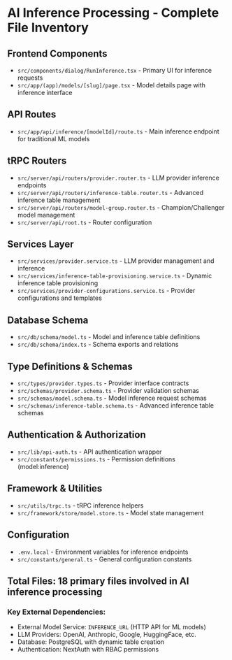 # AI Inference Processing - Complete File Inventory

## Frontend Components
- `src/components/dialog/RunInference.tsx` - Primary UI for inference requests
- `src/app/(app)/models/[slug]/page.tsx` - Model details page with inference interface

## API Routes
- `src/app/api/inference/[modelId]/route.ts` - Main inference endpoint for traditional ML models

## tRPC Routers
- `src/server/api/routers/provider.router.ts` - LLM provider inference endpoints
- `src/server/api/routers/inference-table.router.ts` - Advanced inference table management
- `src/server/api/routers/model-group.router.ts` - Champion/Challenger model management
- `src/server/api/root.ts` - Router configuration

## Services Layer
- `src/services/provider.service.ts` - LLM provider management and inference
- `src/services/inference-table-provisioning.service.ts` - Dynamic inference table provisioning
- `src/services/provider-configurations.service.ts` - Provider configurations and templates

## Database Schema
- `src/db/schema/model.ts` - Model and inference table definitions
- `src/db/schema/index.ts` - Schema exports and relations

## Type Definitions & Schemas
- `src/types/provider.types.ts` - Provider interface contracts
- `src/schemas/provider.schema.ts` - Provider validation schemas
- `src/schemas/model.schema.ts` - Model inference request schemas
- `src/schemas/inference-table.schema.ts` - Advanced inference table schemas

## Authentication & Authorization
- `src/lib/api-auth.ts` - API authentication wrapper
- `src/constants/permissions.ts` - Permission definitions (model:inference)

## Framework & Utilities
- `src/utils/trpc.ts` - tRPC inference helpers
- `src/framework/store/model.store.ts` - Model state management

## Configuration
- `.env.local` - Environment variables for inference endpoints
- `src/constants/general.ts` - General configuration constants

## Total Files: 18 primary files involved in AI inference processing

### Key External Dependencies:
- External Model Service: `INFERENCE_URL` (HTTP API for ML models)
- LLM Providers: OpenAI, Anthropic, Google, HuggingFace, etc.
- Database: PostgreSQL with dynamic table creation
- Authentication: NextAuth with RBAC permissions 